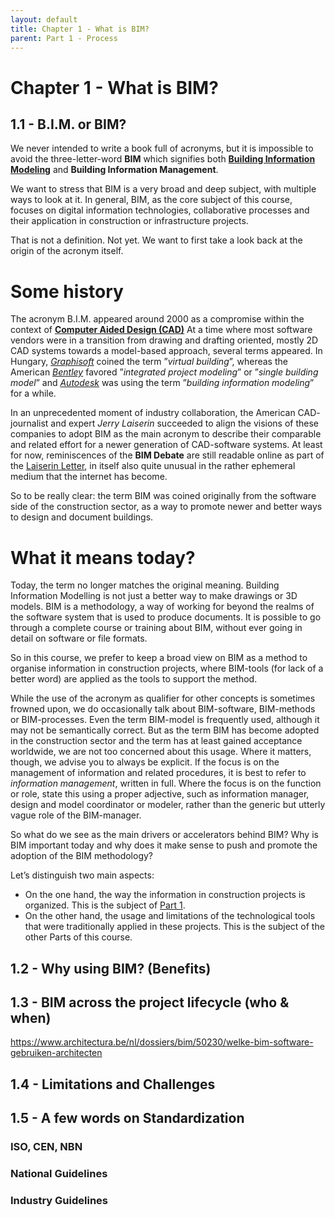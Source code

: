 ```yaml
---
layout: default
title: Chapter 1 - What is BIM?
parent: Part 1 - Process
---
```



# Chapter 1 - What is BIM?

## 1.1 - B.I.M. or BIM?

We never intended to write a book full of acronyms, but it is impossible to avoid the three-letter-word **BIM** which signifies both **[Building Information Modeling](https://www.notion.so/Building-Information-Modeling-d6a9102f542e43838fc77bced37a1c68)** and **Building Information Management**.

We want to stress that BIM is a very broad and deep subject, with multiple ways to look at it. In general, BIM, as the core subject of this course, focuses on digital information technologies, collaborative processes and their application in construction or infrastructure projects.

That is not a definition. Not yet. We want to first take a look back at the origin of the acronym itself.

# Some history

The acronym B.I.M. appeared around 2000 as a compromise within the context of **[Computer Aided Design (CAD)](https://www.notion.so/Computer-Aided-Design-c793db3067fa4e6c8cd294bc11c9715d)** At a time where most software vendors were in a transition from drawing and drafting oriented, mostly 2D CAD systems towards a model-based approach, several terms appeared. In Hungary, *[Graphisoft](https://www.notion.so/Graphisoft-43b047d3cf1f422691c2bc20a13d7dbb)* coined the term ”*virtual building*”, whereas the American *[Bentley](https://www.notion.so/Bentley-3169e2cd0b464461b75eee9dd17ca39d)* favored ”*integrated project modeling*” or ”*single building model*” and *[Autodesk](https://www.notion.so/Autodesk-97ebea883fb14fdf9fe42b430ebb4f76)* was using the term ”*building information modeling*” for a while.

In an unprecedented moment of industry collaboration, the American CAD- journalist and expert *Jerry Laiserin* succeeded to align the visions of these companies to adopt BIM as the main acronym to describe their comparable and related effort for a newer generation of CAD-software systems. At least for now, reminiscences of the **BIM Debate** are still readable online as part of the [Laiserin Letter](http://www.laiserin.com/features/bim/), in itself also quite unusual in the rather ephemeral medium that the internet has become.

So to be really clear: the term BIM was coined originally from the software side of the construction sector, as a way to promote newer and better ways to design and document buildings.

# What it means today?

Today, the term no longer matches the original meaning. Building Information Modelling is not just a better way to make drawings or 3D models. BIM is a methodology, a way of working for beyond the realms of the software system that is used to produce documents. It is possible to go through a complete course or training about BIM, without ever going in detail on software or file formats.

So in this course, we prefer to keep a broad view on BIM as a method to organise information in construction projects, where BIM-tools (for lack of a better word) are applied as the tools to support the method.

While the use of the acronym as qualifier for other concepts is sometimes frowned upon, we do occasionally talk about BIM-software, BIM-methods or BIM-processes. Even the term BIM-model is frequently used, although it may not be semantically correct. But as the term BIM has become adopted in the construction sector and the term has at least gained acceptance worldwide, we are not too concerned about this usage. Where it matters, though, we advise you to always be explicit. If the focus is on the management of information and related procedures, it is best to refer to *information management*, written in full. Where the focus is on the function or role, state this using a proper adjective, such as information manager, design and model coordinator or modeler, rather than the generic but utterly vague role of the BIM-manager.

So what do we see as the main drivers or accelerators behind BIM? Why is BIM important today and why does it make sense to push and promote the adoption of the BIM methodology?

Let’s distinguish two main aspects:

- On the one hand, the way the information in construction projects is organized. This is the subject of [Part 1](https://www.notion.so/Part-1-Process-4f7a1626277743669bea54dc87bfdde2).
- On the other hand, the usage and limitations of the technological tools that were traditionally applied in these projects. This is the subject of the other Parts of this course.

## 1.2 - Why using BIM? (Benefits)

## 1.3 - BIM across the project lifecycle (who & when)

https://www.architectura.be/nl/dossiers/bim/50230/welke-bim-software-gebruiken-architecten

## 1.4 - Limitations and Challenges

## 1.5 - A few words on Standardization

### ISO, CEN, NBN

### National Guidelines

### Industry Guidelines
